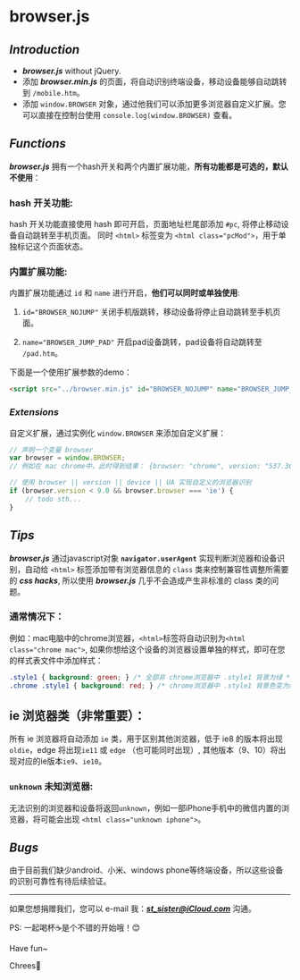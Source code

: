 # **browser.js**

## _**Introduction**_

- _**browser.js**_ without jQuery.
- 添加 _**browser.min.js**_ 的页面，将自动识别终端设备，移动设备能够自动跳转到 `/mobile.htm`。
- 添加 `window.BROWSER` 对象，通过他我们可以添加更多浏览器自定义扩展。您可以直接在控制台使用 `console.log(window.BROWSER)` 查看。

## _**Functions**_

_**browser.js**_ 拥有一个hash开关和两个内置扩展功能，**所有功能都是可选的，默认不使用**：

### hash 开关功能:

hash 开关功能直接使用 hash 即可开启，页面地址栏尾部添加 `#pc`, 将停止移动设备自动跳转至手机页面。 同时 `<html>` 标签变为 `<html class="pcMod">`，用于单独标记这个页面状态。

### 内置扩展功能:

内置扩展功能通过 `id` 和 `name` 进行开启，**他们可以同时或单独使用**:

1. `id="BROWSER_NOJUMP"` 关闭手机版跳转，移动设备将停止自动跳转至手机页面。

2. `name="BROWSER_JUMP_PAD"` 开启pad设备跳转，pad设备将自动跳转至 `/pad.htm`。

下面是一个使用扩展参数的demo：

```html
<script src="../browser.min.js" id="BROWSER_NOJUMP" name="BROWSER_JUMP_PAD"></script>
```

### _**Extensions**_

自定义扩展，通过实例化 `window.BROWSER` 来添加自定义扩展：

```javascript
// 声明一个变量 browser
var browser = window.BROWSER;
// 例如在 mac chrome中，此时得到结果： {browser: "chrome", version: "537.36", device: "mac", UA: "..."}

// 使用 browser || version || device || UA 实现自定义的浏览器识别
if (browser.version < 9.0 && browser.browser === 'ie') {
    // todo sth...
}
```

## _**Tips**_

_**browser.js**_ 通过javascript对象 **`navigator.userAgent`** 实现判断浏览器和设备识别，自动给 `<html>` 标签添加带有浏览器信息的 `class` 类来控制兼容性调整所需要的 _**css hacks**_, 所以使用 _**browser.js**_ 几乎不会造成产生非标准的 class 类的问题。

### 通常情况下：

例如：mac电脑中的chrome浏览器，`<html>`标签将自动识别为`<html class="chrome mac">`, 如果你想给这个设备的浏览器设置单独的样式，即可在您的样式表文件中添加样式：

```css
.style1 { background: green; } /* 全部非 chrome浏览器中 .style1 背景为绿 */
.chrome .style1 { background: red; } /* chrome浏览器中 .style1 背景色变为红 */
```

## ie 浏览器类（**非常重要**）：

所有 ie 浏览器将自动添加 `ie` 类，用于区别其他浏览器，低于 ie8 的版本将出现 `oldie`，edge 将出现`ie11` 或 `edge` （也可能同时出现）, 其他版本（9、10）将出现对应的ie版本`ie9`、`ie10`。

### `unknown` 未知浏览器:

无法识别的浏览器和设备将返回`unknown`，例如一部iPhone手机中的微信内置的浏览器，将可能会出现 `<html class="unknown iphone">`。

## _**Bugs**_

由于目前我们缺少android、小米、windows phone等终端设备，所以这些设备的识别可靠性有待后续验证。

--------------------------------------------------------------------------------

如果您想捐赠我们，您可以 e-mail 我：_**st_sister@iCloud.com**_ 沟通。

PS: 一起喝杯☕️是个不错的开始哦！😊

Have fun~

Chrees🍻
